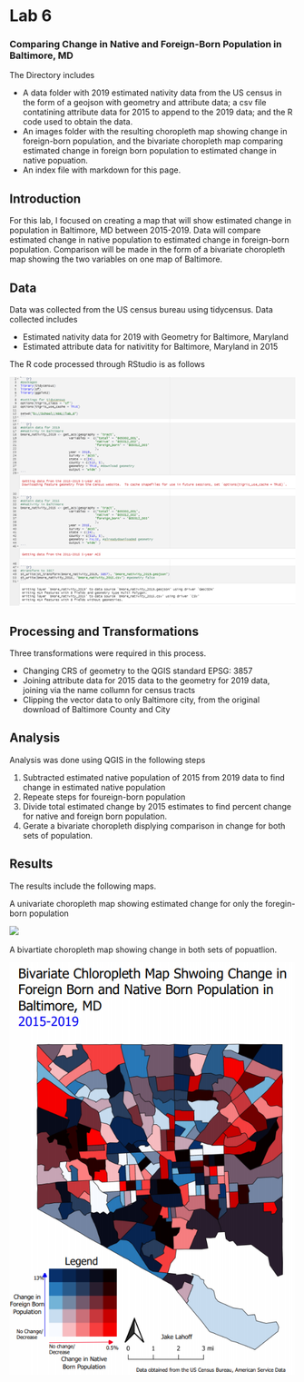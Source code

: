 # Lab 6
### Comparing Change in Native and Foreign-Born Population in Baltimore, MD
The Directory includes 
- A data folder with 2019 estimated nativity data from the US census in the form of a geojson with geometry and attribute data; a csv file contatining attribute data for 2015 to append to the 2019 data; and the R code used to obtain the data.
- An images folder with the resulting choropleth map showing change in foreign-born population, and the bivariate choropleth map comparing estimated change in foreign born population to estimated change in native popuation.
- An index file with markdown for this page.

## Introduction
For this lab, I focused on creating a map that will show estimated change in population in Baltimore, MD between 2015-2019. Data will compare estimated change in native population to estimated change in foreign-born population. Comparison will be made in the form of a bivariate choropleth map showing the two variables on one map of Baltimore.

## Data
Data was collected from the US census bureau using tidycensus. 
Data collected includes
- Estimated nativity data for 2019 with Geometry for Baltimore, Maryland
- Estimated attribute data for nativitity for Baltimore, Maryland in 2015

The R code processed through RStudio is as follows

<img src="images/r_code.png?raw=true"/>

## Processing and Transformations
Three transformations were required in this process.
- Changing CRS of geometry to the QGIS standard EPSG: 3857
- Joining attribute data for 2015 data to the geometry for 2019 data, joining via the name collumn for census tracts
- Clipping the vector data to only Baltimore city, from the original download of Baltimore County and City

## Analysis
Analysis was done using QGIS in the following steps
1. Subtracted estimated native population of 2015 from 2019 data to find change in estimated native population
2. Repeate steps for foureign-born population
3. Divide total estimated change by 2015 estimates to find percent change for native and foreign born population. 
4. Gerate a bivariate choropleth displying comparison in change for both sets of population.

## Results
The results include the following maps.

A univariate choropleth map showing estimated change for only the foregin-born population

<img src="images/rforeign.png?raw=true"/>

A bivartiate choropleth map showing change in both sets of popuatlion.

<img src="images/bivariate2.png?raw=true"/>
